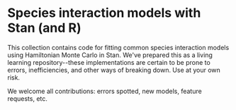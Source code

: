 # Species interaction models with Stan (and R)
This collection contains code for fitting common species interaction models using Hamiltonian Monte Carlo in Stan. We've prepared this as a living learning repository--these implementations are certain to be prone to errors, inefficiencies, and other ways of breaking down. Use at your own risk.

We welcome all contributions: errors spotted, new models, feature requests, etc.
